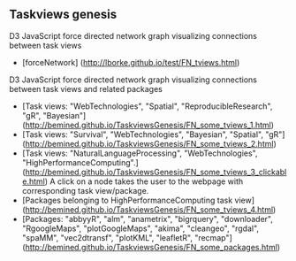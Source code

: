 ## Taskviews genesis

D3 JavaScript force directed network graph visualizing connections between task views
- [forceNetwork] (http://lborke.github.io/test/FN_tviews.html)

D3 JavaScript force directed network graph visualizing connections between task views and related packages
- [Task views: "WebTechnologies", "Spatial", "ReproducibleResearch", "gR", "Bayesian"] (http://bemined.github.io/TaskviewsGenesis/FN_some_tviews_1.html)
- [Task views: "Survival", "WebTechnologies", "Bayesian", "Spatial", "gR"] (http://bemined.github.io/TaskviewsGenesis/FN_some_tviews_2.html)
- [Task views: "NaturalLanguageProcessing", "WebTechnologies", "HighPerformanceComputing".] (http://bemined.github.io/TaskviewsGenesis/FN_some_tviews_3_clickable.html) A click on a node takes the user to the webpage with corresponding task view/package.
- [Packages belonging to HighPerformanceComputing task view] (http://bemined.github.io/TaskviewsGenesis/FN_some_tviews_4.html)
- [Packages: "abbyyR", "alm", "anametrix", "bigrquery", "downloader", "RgoogleMaps", "plotGoogleMaps", "akima", "cleangeo", "rgdal", "spaMM", "vec2dtransf", "plotKML", "leafletR", "recmap"] (http://bemined.github.io/TaskviewsGenesis/FN_some_packages.html)

